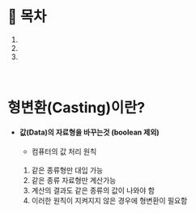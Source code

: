 # 🔖  목차

1.
2.
3.

<br/>

# 형변환(Casting)이란?

- #### 값(Data)의 자료형을 바꾸는것 (boolean 제외)

  - 컴퓨터의 값 처리 원칙<br/><br/>

  1. 같은 종류형만 대입 가능  
  2. 같은 종류 자료형만 계산가능
  3. 계산의 결과도 같은 종류의 값이 나와야 함
  4. 이러한 원칙이 지켜지지 않은 경우에 형변환이 필요함


<br/>





